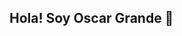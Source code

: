 ## Hola! Soy Oscar Grande  👋

<!--
**Oscar-Grande08/Oscar-Grande08** is a ✨ _special_ ✨ repository because its `README.md` (this file) appears on your GitHub profile.

Here are some ideas to get you started:

- 📚💡 Estudiante de Ingenieria Electronica- Quinto semestre.
- 📫 Correo: oscargrande@usantotomas.edu.co
-->
